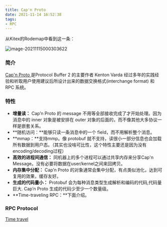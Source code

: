 ```yaml
---
title: Cap'n Proto
date: 2021-11-14 16:52:38
tags:
- RPC
---
```

从Kitex的Rodemap中看到这一条：

![image-20211115000303622](image-20211115000303622.png)

### 简介

[Cap'n Proto ](https://capnproto.org/index.html)是Protocol Buffer 2 的主要作者 Kenton Varda 经过多年的实践经验和听取用户使用建议后所设计出来的数据交换格式(interchange format) 和 RPC 系统。

### 特性

- **增量读：** Cap’n Proto 的 message 不用等全部接收完成了才开始处理。因为消息中的 inner 对象是被安排在 outer 对象的后面的，而不像其他大多协议一样是嵌套关系。
- **随机访问：**能够只读一条消息中的一个 field，而不用解析整个消息。
- **mmap：**支持mmp。像 protobuf 就不支持，读很小一部分信息也会加载所有数据到用户态。（其实也没啥可比性，这个特性主要还是因为没有encoding/decoding过程）
- **高效的进程间通信：** 同机器上的多个进程可以通过共享内存来分享Cap'n Message。没有必要将数据在user/kernel之间来回拷贝。
- **内存集中分配：**  Cap’n Proto 的对象通常会集中分配，有点类似池化，达到可复用的效果，缓存友好。
- **生成的代码量小：** Protobuf 会为每种消息类型生成解析和编码的代码,代码量巨大. Cap’n Proto 生成的代码少至少一个数量级。
- **Time-traveling RPC：**下面介绍。

### RPC Protocol

[Time travel](https://capnproto.org/rpc.html) 



​	

